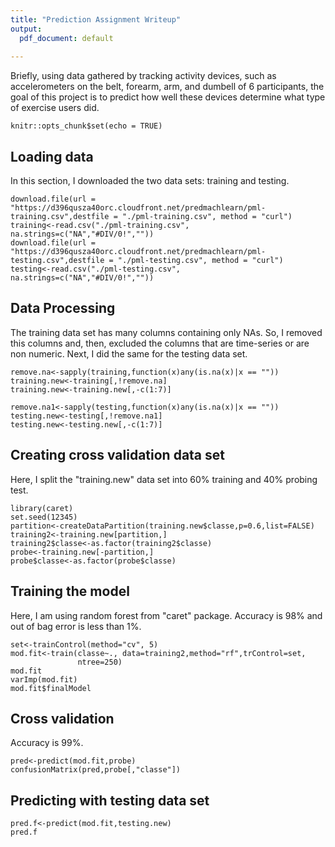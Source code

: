 ```yaml
---
title: "Prediction Assignment Writeup"
output:
  pdf_document: default
  
---
```


Briefly, using data gathered by tracking activity devices, such as accelerometers on the belt, forearm, arm, and dumbell of 6 participants, the goal of this project is to predict how well these devices determine what type of exercise users did. 

```{r setup, include=FALSE}
knitr::opts_chunk$set(echo = TRUE)
```

## Loading data
In this section, I downloaded the two data sets: training and testing. 

```{r}
download.file(url = "https://d396qusza40orc.cloudfront.net/predmachlearn/pml-training.csv",destfile = "./pml-training.csv", method = "curl")
training<-read.csv("./pml-training.csv", na.strings=c("NA","#DIV/0!",""))
download.file(url = "https://d396qusza40orc.cloudfront.net/predmachlearn/pml-testing.csv",destfile = "./pml-testing.csv", method = "curl")
testing<-read.csv("./pml-testing.csv", na.strings=c("NA","#DIV/0!",""))
```

## Data Processing
The training data set has many columns containing only NAs. So, I removed this columns and, then, excluded the columns that are time-series or are non numeric. Next, I did the same for the testing data set.

```{r}
remove.na<-sapply(training,function(x)any(is.na(x)|x == ""))
training.new<-training[,!remove.na]
training.new<-training.new[,-c(1:7)]

remove.na1<-sapply(testing,function(x)any(is.na(x)|x == ""))
testing.new<-testing[,!remove.na1]
testing.new<-testing.new[,-c(1:7)]
```

## Creating cross validation data set
Here, I split the "training.new" data set into 60% training and 40% probing test.

```{r}
library(caret)
set.seed(12345) 
partition<-createDataPartition(training.new$classe,p=0.6,list=FALSE)
training2<-training.new[partition,]
training2$classe<-as.factor(training2$classe)
probe<-training.new[-partition,]
probe$classe<-as.factor(probe$classe)
```

## Training the model
Here, I am using random forest from "caret" package.
Accuracy is 98% and out of bag error is less than 1%.
```{r}
set<-trainControl(method="cv", 5)
mod.fit<-train(classe~., data=training2,method="rf",trControl=set,
               ntree=250)
mod.fit
varImp(mod.fit)
mod.fit$finalModel
```

## Cross validation
Accuracy is 99%.
```{r}
pred<-predict(mod.fit,probe)
confusionMatrix(pred,probe[,"classe"])
```

## Predicting with testing data set

```{r}
pred.f<-predict(mod.fit,testing.new)
pred.f
```
